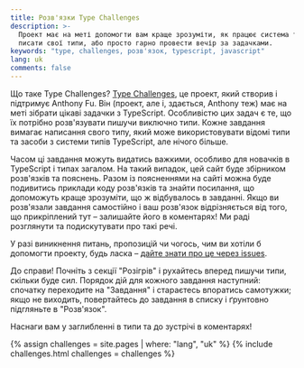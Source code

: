 ```yaml
---
title: Розв'язки Type Challenges
description: >-
  Проект має на меті допомогти вам краще зрозуміти, як працює система типів, як
  писати свої типи, або просто гарно провести вечір за задачками.
keywords: "type, challenges, розв'язок, typescript, javascript"
lang: uk
comments: false
---
```


Що таке Type Challenges?
[Type Challenges](https://github.com/type-challenges/type-challenges), це
проект, який створив і підтримує Anthony Fu. Він (проект, але і, здається,
Anthony теж) має на меті зібрати цікаві задачки з TypeScript. Особливістю цих
задач є те, що їх потрібно розв'язувати пишучи виключно типи. Кожне завдання
вимагає написання свого типу, який може використовувати відомі типи та засоби з
системи типів TypeScript, але нічого більше.

Часом ці завдання можуть видатись важкими, особливо для новачків в TypeScript і
типах загалом. На такий випадок, цей сайт буде збірником розв'язків та пояснень.
Разом із поясненнями на сайті можна буде подивитись приклади коду розв'язків та
знайти посилання, що допоможуть краще зрозуміти, що ж відбувалось в завданні.
Якщо ви розв'язали завдання самостійно і ваш розв'язок відрізняється від того,
що прикріплений тут – залишайте його в коментарях! Ми раді розглянути та
подискутувати про такі речі.

У разі виникнення питань, пропозицій чи чогось, чим ви хотіли б допомогти
проекту, будь ласка –
[дайте знати про це через issues](https://github.com/ghaiklor/type-challenges-solutions/issues).

До справи! Почніть з секції "Розігрів" і рухайтесь вперед пишучи типи, скільки
буде сил. Порядок дій для кожного завдання наступний: спочатку переходите на
"Завдання" і стараєтесь впоратись самотужки; якщо не виходить, повертайтесь до
завдання в списку і ґрунтовно підгляньте в "Розв'язок".

Наснаги вам у заглибленні в типи та до зустрічі в коментарях!

{% assign challenges = site.pages | where: "lang", "uk" %}
{% include challenges.html challenges = challenges %}
